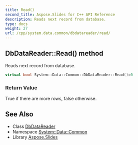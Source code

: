 ```yaml
---
title: Read()
second_title: Aspose.Slides for C++ API Reference
description: Reads next record from database.
type: docs
weight: 27
url: /cpp/system.data.common/dbdatareader/read/
---
```

## DbDataReader::Read() method


Reads next record from database.

```cpp
virtual bool System::Data::Common::DbDataReader::Read()=0
```


### Return Value

True if there are more rows, false otherwise.

## See Also

* Class [DbDataReader](./)
* Namespace [System::Data::Common](../)
* Library [Aspose.Slides](../../)